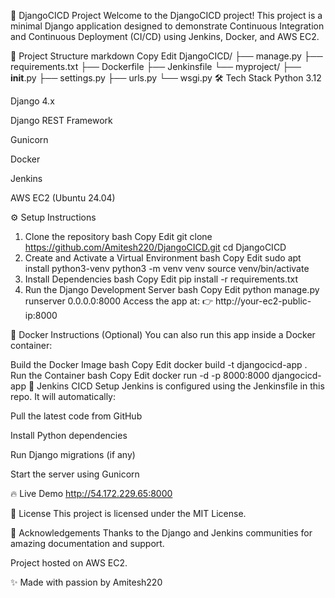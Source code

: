 🚀 DjangoCICD Project
Welcome to the DjangoCICD project!
This project is a minimal Django application designed to demonstrate Continuous Integration and Continuous Deployment (CI/CD) using Jenkins, Docker, and AWS EC2.

📂 Project Structure
markdown
Copy
Edit
DjangoCICD/
├── manage.py
├── requirements.txt
├── Dockerfile
├── Jenkinsfile
└── myproject/
    ├── __init__.py
    ├── settings.py
    ├── urls.py
    └── wsgi.py
🛠 Tech Stack
Python 3.12

Django 4.x

Django REST Framework

Gunicorn

Docker

Jenkins

AWS EC2 (Ubuntu 24.04)

⚙️ Setup Instructions
1. Clone the repository
bash
Copy
Edit
git clone https://github.com/Amitesh220/DjangoCICD.git
cd DjangoCICD
2. Create and Activate a Virtual Environment
bash
Copy
Edit
sudo apt install python3-venv
python3 -m venv venv
source venv/bin/activate
3. Install Dependencies
bash
Copy
Edit
pip install -r requirements.txt
4. Run the Django Development Server
bash
Copy
Edit
python manage.py runserver 0.0.0.0:8000
Access the app at:
👉 http://your-ec2-public-ip:8000

🐳 Docker Instructions (Optional)
You can also run this app inside a Docker container:

Build the Docker Image
bash
Copy
Edit
docker build -t djangocicd-app .
Run the Container
bash
Copy
Edit
docker run -d -p 8000:8000 djangocicd-app
🔧 Jenkins CICD Setup
Jenkins is configured using the Jenkinsfile in this repo.
It will automatically:

Pull the latest code from GitHub

Install Python dependencies

Run Django migrations (if any)

Start the server using Gunicorn

🔥 Live Demo
http://54.172.229.65:8000

📜 License
This project is licensed under the MIT License.

🙌 Acknowledgements
Thanks to the Django and Jenkins communities for amazing documentation and support.

Project hosted on AWS EC2.

✨ Made with passion by Amitesh220
